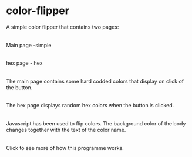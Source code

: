 # color-flipper
A simple color flipper that contains two pages:
######

Main page -simple
######

hex page - hex
######
The main page contains some hard codded colors that display on click of the button.
######
 The hex page displays random hex colors when the button is clicked.
 ######
Javascript has been used to flip colors. The background color of the body changes together with the text of the color name.
######
Click to see more of how this programme works.
 
 
